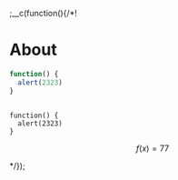 
;__c(function(){/*!

# About

```javascript
function() {
  alert(2323)
}
```

<pre><code>
function() {
  alert(2323)
}
</code></pre>

$$
f(x) = 77
$$

[//]: # (@~`about`~@)

*/});
